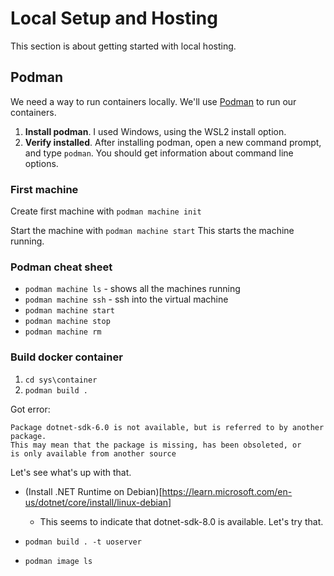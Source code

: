 # Local Setup and Hosting

This section is about getting started with local hosting.

## Podman
We need a way to run containers locally.  We'll use [Podman](https://github.com/containers/podman/blob/main/docs/tutorials/podman-for-windows.md) to run our containers.

1. **Install podman**.  I used Windows, using the WSL2 install option.
2. **Verify installed**.  After installing podman, open a new command prompt, and type `podman`.  You should get information about command 
line options.

### First machine
Create first machine with  `podman machine init`

Start the machine with `podman machine start`
This starts the machine running.

### Podman cheat sheet

* `podman machine ls` - shows all the machines running
* `podman machine ssh` - ssh into the virtual machine
* `podman machine start`
* `podman machine stop`
* `podman machine rm`


### Build docker container
1. `cd sys\container`
2. `podman build .`

Got error:
```
Package dotnet-sdk-6.0 is not available, but is referred to by another package.
This may mean that the package is missing, has been obsoleted, or
is only available from another source
```

Let's see what's up with that.
* (Install .NET Runtime on Debian)[https://learn.microsoft.com/en-us/dotnet/core/install/linux-debian]
    * This seems to indicate that dotnet-sdk-8.0 is available. Let's try that.


* `podman build . -t uoserver`
* `podman image ls`

